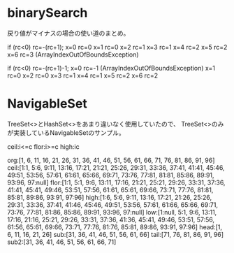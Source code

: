 # binarySearch
戻り値がマイナスの場合の使い道のまとめ。

if (rc<0) rc=-(rc+1);
x=0 rc=0
x=1 rc=0
x=2 rc=1
x=3 rc=1
x=4 rc=2
x=5 rc=2
x=6 rc=3 (ArrayIndexOutOfBoundsException)

if (rc<0) rc=-(rc+1)-1;
x=0 rc=-1 (ArrayIndexOutOfBoundsException)
x=1 rc=0
x=2 rc=0
x=3 rc=1
x=4 rc=1
x=5 rc=2
x=6 rc=2


# NavigableSet
TreeSet<>とHashSet<>をあまり違いなく使用していたので、
TreeSet<>のみが実装しているNavigableSetのサンプル。

ceil:i<=c
flor:i>=c
high:i<c
 low:i>c

 org:[1, 6, 11, 16, 21, 26, 31, 36, 41, 46, 51, 56, 61, 66, 71, 76, 81, 86, 91, 96]
ceil:[1:1, 5:6, 9:11, 13:16, 17:21, 21:21, 25:26, 29:31, 33:36, 37:41, 41:41, 45:46, 49:51, 53:56, 57:61, 61:61, 65:66, 69:71, 73:76, 77:81, 81:81, 85:86, 89:91, 93:96, 97:null]
flor:[1:1, 5:1, 9:6, 13:11, 17:16, 21:21, 25:21, 29:26, 33:31, 37:36, 41:41, 45:41, 49:46, 53:51, 57:56, 61:61, 65:61, 69:66, 73:71, 77:76, 81:81, 85:81, 89:86, 93:91, 97:96]
high:[1:6, 5:6, 9:11, 13:16, 17:21, 21:26, 25:26, 29:31, 33:36, 37:41, 41:46, 45:46, 49:51, 53:56, 57:61, 61:66, 65:66, 69:71, 73:76, 77:81, 81:86, 85:86, 89:91, 93:96, 97:null]
 low:[1:null, 5:1, 9:6, 13:11, 17:16, 21:16, 25:21, 29:26, 33:31, 37:36, 41:36, 45:41, 49:46, 53:51, 57:56, 61:56, 65:61, 69:66, 73:71, 77:76, 81:76, 85:81, 89:86, 93:91, 97:96]
head:[1, 6, 11, 16, 21, 26]
 sub:[31, 36, 41, 46, 51, 56, 61, 66]
tail:[71, 76, 81, 86, 91, 96]
sub2:[31, 36, 41, 46, 51, 56, 61, 66, 71]
